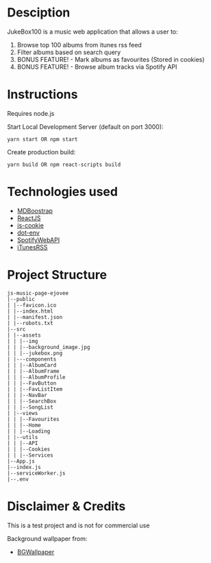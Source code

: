 # Desciption

JukeBox100 is a music web application that allows a user to:

1. Browse top 100 albums from itunes rss feed
2. Filter albums based on search query
3. BONUS FEATURE! - Mark albums as favourites (Stored in cookies)
4. BONUS FEATURE! - Browse album tracks via Spotify API

# Instructions

Requires node.js

Start Local Development Server (default on port 3000):

```
yarn start OR npm start
```

Create production build:

```
yarn build OR npm react-scripts build
```

# Technologies used

- [MDBoostrap](https://mdbootstrap.com/)
- [ReactJS](https://reactjs.org/)
- [js-cookie](https://www.npmjs.com/package/js-cookie/)
- [dot-env](https://www.npmjs.com/package/dotenv/)
- [SpotifyWebAPI](https://developer.spotify.com/documentation/web-api/)
- [iTunesRSS](https://itunes.apple.com/us/rss/topalbums/limit=100/json)

# Project Structure

```
js-music-page-ejovee
|--public
| |--favicon.ico
| |--index.html
| |--manifest.json
| |--robots.txt
|--src
| |--assets
| | |--img
| | |--background_image.jpg
| | |--jukebox.png
| |---components
| | |--AlbumCard
| | |--AlbumFrame
| | |--AlbumProfile
| | |--FavButton
| | |--FavListItem
| | |--NavBar
| | |--SearchBox
| | |--SongList
| |--views
| | |--Favourites
| | |--Home
| | |--Loading
| |--utils
| | |--API
| | |--Cookies
| | |--Services
|--App.js
|--index.js
|--serviceWorker.js
|--.env
```

# Disclaimer & Credits

This is a test project and is not for commercial use

Background wallpaper from:

- [BGWallpaper](https://free4kwallpapers.com/others/cyber-punk-wallpaper--R0Gz)
